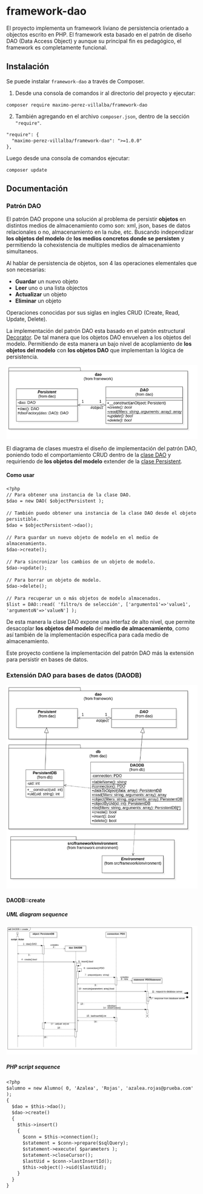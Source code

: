 # framework-dao
El proyecto implementa un framework liviano de persistencia orientado a objectos escrito en PHP. 
El framework esta basado en el patrón de diseño DAO (Data Access Object) y aunque su principal fin es pedagógico, el framework es completamente funcional.


## Instalación
Se puede instalar `framework-dao` a través de Composer.

1. Desde una consola de comandos ir al directorio del proyecto y ejecutar:
```
composer require maximo-perez-villalba/framework-dao
```

2. También agregando en el archivo `composer.json`, dentro de la sección  `"require"`.
```
"require": {
  "maximo-perez-villalba/framework-dao": ">=1.0.0"
},
```
Luego desde una consola de comandos ejecutar:
```
composer update
```

## Documentación


### Patrón DAO
El patrón DAO propone una solución al problema de persistir **objetos** en distintos medios de almacenamiento como son: xml, json, bases de datos relacionales o no, almacenamiento en la nube, etc. Buscando independizar **los objetos del modelo** de **los medios concretos donde se persisten** y permitiendo la cohexistencia de multiples medios de almacenamiento simultaneos.

Al hablar de persistencia de objetos, son 4 las operaciones elementales que son necesarias: 
* **Guardar** un nuevo objeto
* **Leer** uno o una lista objectos
* **Actualizar** un objeto
* **Eliminar** un objeto

Operaciones conocidas por sus siglas en ingles CRUD (Create, Read, Update, Delete).

La implementación del patrón DAO esta basado en el patrón estructural [Decorator](https://es.wikipedia.org/wiki/Decorator_(patr%C3%B3n_de_dise%C3%B1o)). De tal manera que los objetos DAO envuelven a los objetos del modelo. Permitiendo de esta manera un bajo nivel de acoplamiento de **los objetos del modelo** con **los objetos DAO** que implementan la lógica de persistencia.

![image:uml-clas-dao-pattern.png](/docs/uml-class-dao-pattern.png)

El diagrama de clases muestra el diseño de implementación del patrón DAO, poniendo todo el comportamiento CRUD dentro de la [clase DAO](/src/framework/dao/DAO.php) y requiriendo de **los objetos del modelo** extender de la [clase Persistent](/src/framework/dao/Persistent.php).

#### Como usar
```
<?php
// Para obtener una instancia de la clase DAO.
$dao = new DAO( $objectPersistent );

// También puedo obtener una instancia de la clase DAO desde el objeto persistible. 
$dao = $objectPersistent->dao();

// Para guardar un nuevo objeto de modelo en el medio de almacenamiento.
$dao->create();

// Para sincronizar los cambios de un objeto de modelo.
$dao->update();

// Para borrar un objeto de modelo.
$dao->delete();

// Para recuperar un o más objetos de modelo almacenados.
$list = DAO::read( 'filtro/s de selección', ['argumento1'=>'value1', 'argumentoN'=>'valueN'] );
```

De esta manera la clase DAO expone una interfaz de alto nivel, que permite desacoplar **los objetos del modelo** del **medio de almacenamiento**, como así también de la implementación específica para cada medio de almacenamiento.

Este proyecto contiene la implementación del patrón DAO más la extensión para persistir en bases de datos.


### Extensión DAO para bases de datos (DAODB)

![image:uml-class-dao-db.png](/docs/uml-class-dao-db.png)





#### DAODB::create

##### UML diagram sequence
![image:uml-sequence-daodb-create.png](/docs/uml-sequence-daodb-create.png)

##### PHP script sequence
```
<?php
$alumno = new Alumno( 0, 'Azalea', 'Rojas', 'azalea.rojas@prueba.com' );
{
  $dao = $this->dao();
  $dao->create()
  {
    $this->insert()
    {
      $conn = $this->connection();    
      $statement = $conn->prepare($sqlQuery);
      $statement->execute( $parameters );
      $statement->closeCursor();
      $lastUid = $conn->lastInsertId();
      $this->object()->uid($lastUid);
    }
  }
}
```
